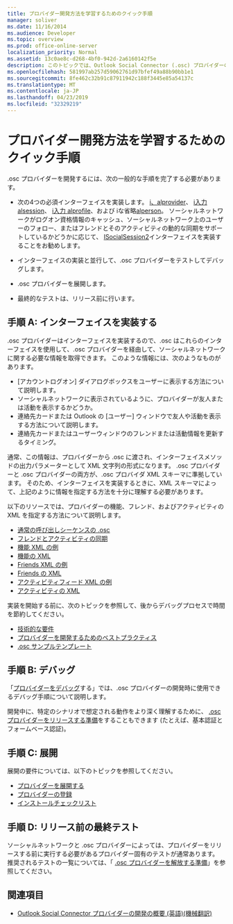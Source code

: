 ```yaml
---
title: プロバイダー開発方法を学習するためのクイック手順
manager: soliver
ms.date: 11/16/2014
ms.audience: Developer
ms.topic: overview
ms.prod: office-online-server
localization_priority: Normal
ms.assetid: 13c0ae8c-d268-4bf0-942d-2a6160142f5e
description: このトピックでは、Outlook Social Connector (.osc) プロバイダーの開発について学ぶためのいくつかの手順について説明します。
ms.openlocfilehash: 581997ab257d59062761d97bfef49a88b90bb1e1
ms.sourcegitcommit: 8fe462c32b91c87911942c188f3445e85a54137c
ms.translationtype: MT
ms.contentlocale: ja-JP
ms.lasthandoff: 04/23/2019
ms.locfileid: "32329219"
---
```

# <a name="quick-steps-for-learning-to-develop-a-provider"></a>プロバイダー開発方法を学習するためのクイック手順

.osc プロバイダーを開発するには、次の一般的な手順を完了する必要があります。
  
- 次の4つの必須インターフェイスを実装します。 [i、alprovider](isocialprovideriunknown.md)、 [i入力 alsession](isocialsessioniunknown.md)、 [i入力 alprofile](isocialprofileisocialperson.md)、および iな省略[alperson](isocialpersoniunknown.md)。 ソーシャルネットワークがログオン資格情報のキャッシュ、ソーシャルネットワーク上のユーザーのフォロー、またはフレンドとそのアクティビティの動的な同期をサポートしているかどうかに応じて、 [ISocialSession2](isocialsession2iunknown.md)インターフェイスを実装することをお勧めします。 
    
- インターフェイスの実装と並行して、.osc プロバイダーをテストしてデバッグします。 

- .osc プロバイダーを展開します。  

- 最終的なテストは、リリース前に行います。
    
## <a name="step-a-implementing-interfaces"></a>手順 A: インターフェイスを実装する

.osc プロバイダーはインターフェイスを実装するので、.osc はこれらのインターフェイスを使用して、.osc プロバイダーを経由して、ソーシャルネットワークに関する必要な情報を取得できます。 このような情報には、次のようなものがあります。
  
- [アカウントログオン] ダイアログボックスをユーザーに表示する方法について説明します。    
- ソーシャルネットワークに表示されているように、プロバイダーが友人または活動を表示するかどうか。    
- 連絡先カードまたは Outlook の [ユーザー] ウィンドウで友人や活動を表示する方法について説明します。     
- 連絡先カードまたはユーザーウィンドウのフレンドまたは活動情報を更新するタイミング。
    
通常、この情報は、プロバイダーから .osc に渡され、インターフェイスメソッドの出力パラメーターとして XML 文字列の形式になります。 .osc プロバイダーと .osc プロバイダーの両方が、.osc プロバイダ XML スキーマに準拠しています。 そのため、インターフェイスを実装するときに、XML スキーマによって、上記のように情報を指定する方法を十分に理解する必要があります。 

以下のリソースでは、プロバイダーの機能、フレンド、およびアクティビティの XML を指定する方法について説明します。
  
- [通常の呼び出しシーケンスの .osc](osc-typical-calling-sequences.md)    
- [フレンドとアクティビティの同期](synchronizing-friends-and-activities.md)    
- [機能 XML の例](capabilities-xml-example.md)   
- [機能の XML](xml-for-capabilities.md)    
- [Friends XML の例](friends-xml-example.md)    
- [Friends の XML](xml-for-friends.md)   
- [アクティビティフィード XML の例](activity-feed-xml-example.md)   
- [アクティビティの XML](xml-for-activities.md)
    
実装を開始する前に、次のトピックを参照して、後からデバッグプロセスで時間を節約してください。
  
- [技術的な要件](technical-requirements.md)    
- [プロバイダーを開発するためのベストプラクティス](best-practices-for-developing-a-provider.md)    
- [.osc サンプルテンプレート](osc-sample-templates.md)
    
## <a name="step-b-debugging"></a>手順 B: デバッグ

「[プロバイダーをデバッグ](debugging-a-provider.md)する」では、.osc プロバイダーの開発時に使用できるデバッグ手順について説明します。 
  
開発中に、特定のシナリオで想定される動作をより深く理解するために、 [.osc プロバイダーをリリースする準備](getting-ready-to-release-an-osc-provider.md)をすることもできます (たとえば、基本認証とフォームベース認証)。 
  
## <a name="step-c-deploying"></a>手順 C: 展開

展開の要件については、以下のトピックを参照してください。
  
- [プロバイダーを展開する](deploying-a-provider.md)    
- [プロバイダーの登録](registering-a-provider.md)   
- [インストールチェックリスト](installation-checklist.md)
    
## <a name="step-d-final-testing-before-release"></a>手順 D: リリース前の最終テスト

ソーシャルネットワークと .osc プロバイダーによっては、プロバイダーをリリースする前に実行する必要があるプロバイダー固有のテストが通常あります。 推奨されるテストの一覧については、「 [.osc プロバイダーを解放する準備](getting-ready-to-release-an-osc-provider.md)」を参照してください。
  
## <a name="see-also"></a>関連項目

- [Outlook Social Connector プロバイダーの開発の概要 (英語)(機械翻訳)](getting-started-with-developing-an-outlook-social-connector-provider.md)

